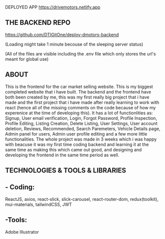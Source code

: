 DEPLOYED APP
https://drivemotors.netlify.app

## THE BACKEND REPO
https://github.com/DTIGitOne/deploy-dmotors-backend

(Loading might take 1 minute becouse of the sleeping server status)

(All of the files are visible including the .env file which only stores the url's meant for global use)

## ABOUT
This is the frontend for the car market selling website. This is my biggest completed website that i have built. The backend and the frontend have both been created by me, this was my first really big project that i have made and the first project that i have made after 
really learning to work with react (hence all of the missing comments on the code because of how my experenice at the time of developing this). It has a lot of functionlities as: Signup, User email verification, Login, Forgot Password, Profile Inspection, Profile Editing,
Listing Creation, Delete Listing, User Settings, User account deletion, Reviews, Recommended, Search Paremeters, Vehicle Details page, Admin panel for users, Admin user profile editing and a few more little functionalities. The whole project was made in 3 weeks which i was happy with beacuse it was my first time coding backend and learning it at the same time as making this which came out good, and designing and developing the frontend in the same time period as well.

## TECHNOLOGIES & TOOLS & LIBRARIES
## - Coding:
ReactJS, axios, react-slick, slick-carousel, react-router-dom, redux(toolkit), mui-materials, tailwindCSS, JWT

## -Tools:
Adobe Illustrator
